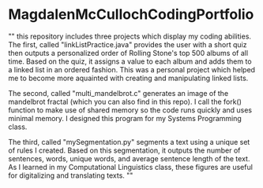 # MagdalenMcCullochCodingPortfolio
""
this repository includes three projects which display my coding abilities. 
The first, called "linkListPractice.java" provides the user with a short quiz then outputs a personalized order of Rolling Stone's top 500 albums of all time. Based on the quiz, it assigns a value to each album and adds them to a linked list in an ordered fashion. This was a personal project which helped me to become more aquainted with creating and manipulating linked lists.

The second, called "multi_mandelbrot.c" generates an image of the mandelbrot fractal (which you can also find in this repo). I call the fork() function to make use of shared memory so the code runs quickly and uses minimal memory. I designed this program for my Systems Programming class.  

The third, called "mySegmentation.py" segments a text using a unique set of rules I created. Based on this segmentation, it outputs the number of sentences, words, unique words, and average sentence length of the text. As I learned in my Computational Linguistics class, these figures are useful for digitalizing and translating texts. 
""
